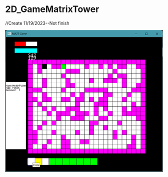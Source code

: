 # 2D_GameMatrixTower
//Create 11/19/2023--Not finish
<p align="center">
  <img src="https://github.com/nguyentrandinh/2D_GameMatrixTower/blob/master/image.png"/>
</p>
